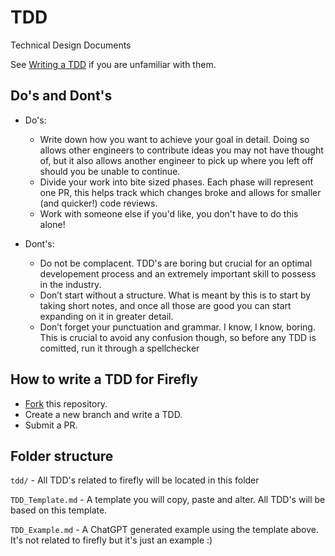# TDD
Technical Design Documents

See [Writing a TDD](https://medium.com/machine-words/writing-technical-design-docs-71f446e42f2e) if you are unfamiliar with them.

## Do's and Dont's

- Do's:
  - Write down how you want to achieve your goal in detail. Doing so allows other engineers to contribute ideas you may not have thought of, but it also allows another engineer to pick up where you left off should you be unable to continue.
  - Divide your work into bite sized phases. Each phase will represent one PR, this helps track which changes broke and allows for smaller (and quicker!) code reviews.
  - Work with someone else if you'd like, you don't have to do this alone!

- Dont's:
  - Do not be complacent. TDD's are boring but crucial for an optimal developement process and an extremely important skill to possess in the industry.
  - Don’t start without a structure. What is meant by this is to start by taking short notes, and once all those are good you can start expanding on it in greater detail.
  - Don’t forget your punctuation and grammar. I know, I know, boring. This is crucial to avoid any confusion though, so before any TDD is comitted, run it through a spellchecker

## How to write a TDD for Firefly

- [Fork](https://github.com/FireflyOS/TDD/fork) this repository.
- Create a new branch and write a TDD.
- Submit a PR.

## Folder structure

`tdd/` - All TDD's related to firefly will be located in this folder

`TDD_Template.md` - A template you will copy, paste and alter. All TDD's will be based on this template.

`TDD_Example.md` - A ChatGPT generated example using the template above. It's not related to firefly but it's just an example :)

